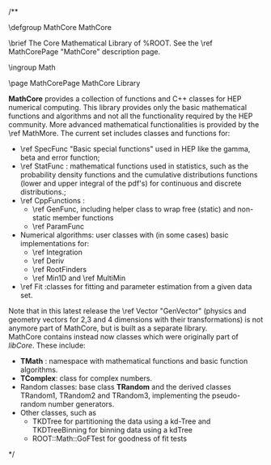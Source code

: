 /**

\defgroup MathCore  MathCore

\brief The Core Mathematical Library of %ROOT. See the \ref MathCorePage "MathCore" description page.

\ingroup Math


\page MathCorePage MathCore Library

**MathCore** provides a collection of functions and C++ classes for HEP numerical computing. This library provides only the basic mathematical functions and algorithms and not all the functionality required by the HEP community. More advanced mathematical functionalities is provided by the \ref MathMore. The current set includes classes and functions for:

*   \ref SpecFunc "Basic special functions" used in HEP like the gamma, beta and error function;
*   \ref StatFunc : mathematical functions used in statistics, such as the probability density functions and the cumulative distributions functions (lower and upper integral of the pdf's) for continuous and discrete distributions.;
*   \ref CppFunctions :
    *   \ref GenFunc, including helper class to wrap free (static) and non-static member functions
    *   \ref ParamFunc
*   Numerical algorithms: user classes with (in some cases) basic implementations for:
    *   \ref Integration
    *   \ref Deriv
    *   \ref RootFinders
    *   \ref Min1D and \ref MultiMin
*   \ref Fit :classes for fitting and parameter estimation from a given data set.

Note that in this latest release the \ref Vector "GenVector" (physics and geometry vectors for 2,3 and 4 dimensions with their transformations) is not anymore part of MathCore, but is built as a separate library.   
MathCore contains instead now classes which were originally part of _libCore_. These include:

*   **TMath** : namespace with mathematical functions and basic function algorithms.
*   **TComplex**: class for complex numbers.
*   Random classes: base class **TRandom** and the derived classes TRandom1, TRandom2 and TRandom3, implementing the pseudo-random number generators.
*   Other classes, such as
	*   TKDTree for partitioning the data using a kd-Tree and TKDTreeBinning for binning data using a kdTree
	*   ROOT::Math::GoFTest for goodness of fit tests


*/
